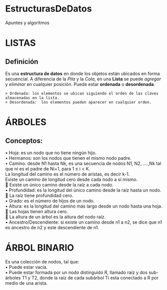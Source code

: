 # EstructurasDeDatos
Apuntes y algoritmos

# LISTAS
  ## Definición
  Es una **estructura de datos** en donde los objetos están ubicados en forma secuencial. A diferencia de la *Pila*  y la *Cola*, en una **Lista** se puede *agregar* y *eliminar* en cualquier posición. 
  Puede estar **ordenada**  o **desordenada**. 
  
    > Ordenada: los elementos se ubican siguiendo el orden de las claves almacenadas en la lista.
    > Desordenada:  los elementos pueden aparecer en cualquier orden.
    
# ÁRBOLES
## Conceptos:
   •	Hoja:  es un nodo que no tiene ningún hijo. <br>
•	Hermanos: son los nodos que tienen el mismo nodo padre. <br>
•	Camino: desde N1 hasta Nk, es una secuencia de nodos N1, N2, ….,Nk tal que ni es el padre de Ni+1, para 1 ≤ i < K. <br>
	La longitud del camino es el número de aristas, es decir k-1. <br>
	Existe un camino de longitud cero desde cada nodo a sí mismo. <br>
	Existe un único camino desde la raíz a cada nodo. <br>
•	Profundidad: es la longitud del único camino desde la raíz hasta un nodo. <br>
	La raíz tiene profundidad cero. <br>
•	Grado: es el número de hijos de un nodo. <br> 
•	Altura: es la longitud del camino más largo desde un nodo hasta una hoja. <br>
	Las hojas tienen altura cero. <br>
	La altura de un árbol es la altura del nodo raíz. <br> 
•	Ancestro/Descendiente: si existe un camino desde n1 a n2, se dice que n1 es ancestro de n2 y este descendiente de n1. <br>


# ÁRBOL BINARIO
Es una colección de nodos, tal que: <br>
	•	Puede estar vacía. <br>
	•	Puede estar formada por un nodo distinguido R, llamado raíz y dos sub-árboles T1 y T2, donde la raíz de cada subárbol Ti  esta conectado a R por medio de una arista.
